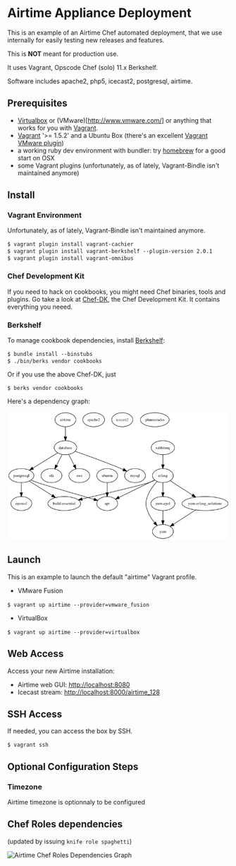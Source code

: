 # Airtime Appliance Deployment

This is an example of an Airtime Chef automated deployment, that we use internally for easily testing new releases and features. 

This is **NOT** meant for production use.

It uses Vagrant, Opscode Chef (solo) 11.x Berkshelf.

Software includes apache2, php5, icecast2, postgresql, airtime.

## Prerequisites

* [Virtualbox](https://www.virtualbox.org/) or (VMware)[http://www.vmware.com/] or anything that works for you with [Vagrant](http://www.vagrantup.com/).
* [Vagrant](http://downloads.vagrantup.com/) '>= 1.5.2' and a Ubuntu Box (there's an excellent [Vagrant VMware plugin](http://www.vagrantup.com/vmware))
* a working ruby dev environment with bundler: try [homebrew](http://brew.sh) for a good start on OSX
* some Vagrant plugins (unfortunately, as of lately, Vagrant-Bindle isn't maintained anymore)

## Install

### Vagrant Environment

Unfortunately, as of lately, Vagrant-Bindle isn't maintained anymore.

    $ vagrant plugin install vagrant-cachier
    $ vagrant plugin install vagrant-berkshelf --plugin-version 2.0.1
    $ vagrant plugin install vagrant-omnibus

### Chef Development Kit

If you need to hack on cookbooks, you might need Chef binaries, tools and plugins. Go take a look at [Chef-DK](http://www.getchef.com/downloads/chef-dk/), the Chef Development Kit. It contains everything you neeed.

### Berkshelf 

To manage cookbook dependencies, install [Berkshelf](http://berkshelf.com/): 

    $ bundle install --binstubs
    $ ./bin/berks vendor cookbooks

Or if you use the above Chef-DK, just 

    $ berks vendor cookbooks

Here's a dependency graph: 

![Chef Cookbook Dependencies Graph][1]

## Launch 

This is an example to launch the default "airtime" Vagrant profile. 

* VMware Fusion

``
$ vagrant up airtime --provider=vmware_fusion
``

* VirtualBox

``
$ vagrant up airtime --provider=virtualbox
``

## Web Access

Access your new Airtime installation: 

* Airtime web GUI: [http://localhost:8080](http://localhost:8080)
* Icecast stream: [http://localhost:8000/airtime_128](http://localhost:8000/airtime_128)

## SSH Access

If needed, you can access the box by SSH.

````
$ vagrant ssh
````

## Optional Configuration Steps

### Timezone

Airtime timezone is optionnaly to be configured

## Chef Roles dependencies

(updated by issuing `knife role spaghetti`)

![Airtime Chef Roles Dependencies Graph][2]

[1]: ./graph.png "Chef Dependencies Graph"
[2]: ./role-spaghetti.png "Airtime Chef Roles Dependencies Graph"

